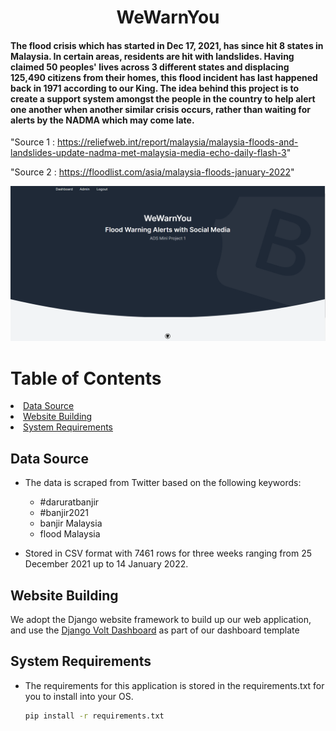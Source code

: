 <h1 align="center">WeWarnYou</h1>
<h4>The flood crisis which has started in Dec 17, 2021, has since hit 8 states in Malaysia. In certain areas, residents are hit with landslides. Having claimed 50 peoples' lives across 3 different states and displacing 125,490 citizens from their homes, this flood incident has last happened back in 1971 according to our King. The idea behind this project is to create a support system amongst the people in the country to help alert one another when another similar crisis occurs, rather than waiting for alerts by the NADMA which may come late.</h4>

"Source 1 : https://reliefweb.int/report/malaysia/malaysia-floods-and-landslides-update-nadma-met-malaysia-media-echo-daily-flash-3" 

"Source 2 : https://floodlist.com/asia/malaysia-floods-january-2022" 

![alt text](https://github.com/wilsonkw97/WeWarnYou/blob/main/Home%20Landing%20Page.png?raw=true)

<!-- Table of Contents -->
# Table of Contents
<li>
    <a href ="#Data Source">Data Source</a>
</li>
<li>
    <a href="#Website Building">Website Building</a>
</li>
<li>
    <a href="#System Requirements">System Requirements</a>
</li>

<!-- Table of Contents -->

<!-- Data Source -->
## Data Source
* The data is scraped from Twitter based on the following keywords:
    + #daruratbanjir
    + #banjir2021
    + banjir Malaysia
    + flood Malaysia

* Stored in CSV format with 7461 rows for three weeks ranging from 25 December 2021 up to 14 January 2022.
<!-- Data Source -->

<!-- Website Building -->
## Website Building
We adopt the Django website framework to build up our web application, and use the <a href = "https://appseed.us/admin-dashboards/django-dashboard-volt">Django Volt Dashboard</a> as part of our dashboard template
<!-- Website Building -->

<!-- System Requirements -->
## System Requirements
* The requirements for this application is stored in the requirements.txt for you to install into your OS.
    ```sh
    pip install -r requirements.txt
    ```
<!-- System Requirements -->